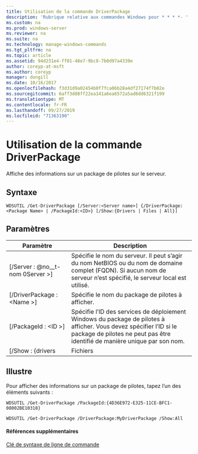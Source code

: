 ```yaml
---
title: Utilisation de la commande DriverPackage
description: 'Rubrique relative aux commandes Windows pour * * * *- '
ms.custom: na
ms.prod: windows-server
ms.reviewer: na
ms.suite: na
ms.technology: manage-windows-commands
ms.tgt_pltfrm: na
ms.topic: article
ms.assetid: 94d231e4-ff01-48e7-9bc8-7b0d97a4339e
author: coreyp-at-msft
ms.author: coreyp
manager: dongill
ms.date: 10/16/2017
ms.openlocfilehash: f3d31d9a02454b0f7fca06b28a4df27174f7b02e
ms.sourcegitcommit: 6aff3d88ff22ea141a6ea6572a5ad8dd6321f199
ms.translationtype: MT
ms.contentlocale: fr-FR
ms.lasthandoff: 09/27/2019
ms.locfileid: "71363190"
---
```

# <a name="using-the-get-driverpackage-command"></a>Utilisation de la commande DriverPackage



Affiche des informations sur un package de pilotes sur le serveur.

## <a name="syntax"></a>Syntaxe

```
WDSUTIL /Get-DriverPackage [/Server:<Server name>] {/DriverPackage:<Package Name> | /PackageId:<ID>} [/Show:{Drivers | Files | All}]
```

## <a name="parameters"></a>Paramètres

|        Paramètre         |                                                                           Description                                                                            |
|--------------------------|------------------------------------------------------------------------------------------------------------------------------------------------------------------|
| [/Server : @no__t-nom 0Server >] |              Spécifie le nom du serveur. Il peut s’agir du nom NetBIOS ou du nom de domaine complet (FQDN). Si aucun nom de serveur n’est spécifié, le serveur local est utilisé.               |
| [/DriverPackage : \<Name >] |                                                        Spécifie le nom du package de pilotes à afficher.                                                         |
|    [/PackageId : \<ID >]    | Spécifie l’ID des services de déploiement Windows du package de pilotes à afficher. Vous devez spécifier l’ID si le package de pilotes ne peut pas être identifié de manière unique par son nom. |
|     [/Show : {drivers     |                                                                              Fichiers                                                                               |

## <a name="BKMK_examples"></a>Illustre

Pour afficher des informations sur un package de pilotes, tapez l’un des éléments suivants :
```
WDSUTIL /Get-DriverPackage /PackageId:{4D36E972-E325-11CE-BFC1-08002BE10318}
```
```
WDSUTIL /Get-DriverPackage /DriverPackage:MyDriverPackage /Show:All
```

#### <a name="additional-references"></a>Références supplémentaires

[Clé de syntaxe de ligne de commande](command-line-syntax-key.md)